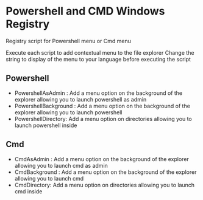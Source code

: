 # Powershell and CMD Windows Registry

Registry script for Powershell menu or Cmd menu

Execute each script to add contextual menu to the file explorer
Change the string to display of the menu to your language before executing the script

## Powershell
 - PowershellAsAdmin : Add a menu option on the background of the explorer allowing you to launch powershell as admin
 - PowershellBackground : Add a menu option on the background of the explorer allowing you to launch powershell
 - PowershellDirectory: Add a menu option on directories allowing you to launch powershell inside

## Cmd
 - CmdAsAdmin : Add a menu option on the background of the explorer allowing you to launch cmd as admin
 - CmdBackground : Add a menu option on the background of the explorer allowing you to launch cmd
 - CmdDirectory: Add a menu option on directories allowing you to launch cmd inside
